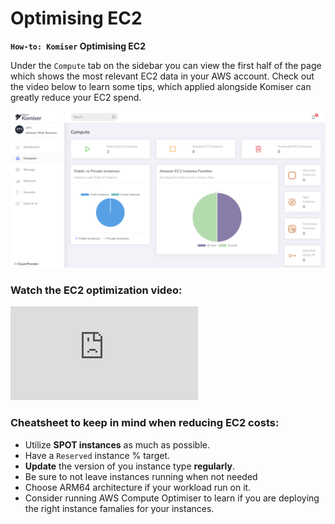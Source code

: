 # Optimising EC2

**`How-to: Komiser` Optimising EC2**

Under the `Compute` tab on the sidebar you can view the first half of the page which shows the most relevant EC2 data in your AWS account. 
Check out the video below to learn some tips, which applied alongside Komiser can greatly reduce your EC2 spend. 

![Image](../../../static/img/ec2-screen-komiser-1.png)
 
### Watch the EC2 optimization video: 

<div style={{
    position: 'relative',
    paddingBottom: '56.25%',
    paddingTop:'30px',
    height:0,
    overflow:'hidden',
  }}>
  <iframe
    src='https://www.youtube.com/embed/w2aV0apBIOk'
    allowFullScreen
    webkitallowfullscreen="true"
    frameBorder="0"
    style={{
      position: 'absolute',
      top:0,
      left:0,
      width:'100%',
      height:'100%',
    }}
  >
  </iframe>
</div>

### Cheatsheet to keep in mind when reducing EC2 costs:
- Utilize **SPOT instances** as much as possible.
- Have a `Reserved` instance % target.
- **Update** the version of you instance type **regularly**.
- Be sure to not leave instances running when not needed
- Choose ARM64 architecture if your workload run on it.  
- Consider running AWS Compute Optimiser to learn if you are deploying the right instance famalies for your instances. 